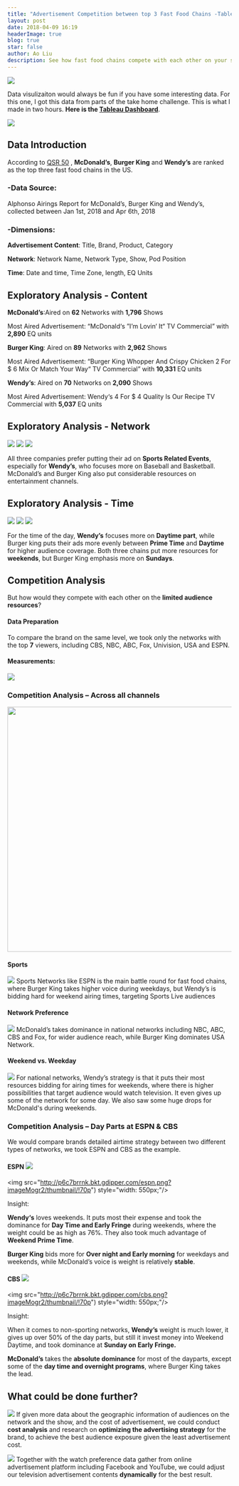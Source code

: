 ```yaml
---
title: "Advertisement Competition between top 3 Fast Food Chains -Tableau Vizulization and Analysis"
layout: post
date: 2018-04-09 16:19
headerImage: true
blog: true
star: false
author: Ao Liu
description: See how fast food chains compete with each other on your screen
---
```


![](http://p6c7brrnk.bkt.gdipper.com/ham.png?imageMogr2/thumbnail/!70p)
 
Data visulizaiton would always be fun if you have some interesting data. For this one, I got this data from parts of the take home challenge. This is what I made in two hours. **Here is the [Tableau Dashboard](https://public.tableau.com/views/Fast_foodTVAd/Dashboard1?:embed=y&:display_count=yes&publish=yes)**.

![](https://github.com/aoliu95/aoliu95.github.io/raw/master/assets/images/tableauburger.gif)

## Data Introduction
According to [QSR 50](https://www.qsrmagazine.com/QSR-50) , **McDonald’s**, **Burger King** and **Wendy’s** are ranked as the top three fast food chains in the US.

### -Data Source:
Alphonso Airings Report for McDonald’s, Burger King and Wendy’s, collected between Jan 1st, 2018 and Apr 6th, 2018

### -Dimensions:

**Advertisement Content**: Title, Brand, Product, Category

**Network**: Network Name, Network Type, Show, Pod Position

**Time**: Date and time, Time Zone, length, EQ Units

## Exploratory Analysis - Content
**McDonald’s**:Aired on **62** Networks with **1,796** Shows

Most Aired Advertisement:
“McDonald‘s ”I’m Lovin‘ It“ TV Commercial” with **2,890** EQ units


**Burger King**: Aired on **89** Networks with **2,962** Shows

Most Aired Advertisement:
“Burger King Whopper And Crispy Chicken 2 For \$ 6 Mix Or Match Your Way“ TV Commercial” with **10,331** EQ units


**Wendy’s**: Aired on **70** Networks on **2,090** Shows

Most Aired Advertisement: 
Wendy‘s 4 For \$ 4 Quality Is Our Recipe TV Commercial with **5,037** EQ units

## Exploratory Analysis - Network

![](http://p6c7brrnk.bkt.gdipper.com/mc_net.png?imageMogr2/thumbnail/!70p)
![](http://p6c7brrnk.bkt.gdipper.com/bgnet.png?imageMogr2/thumbnail/!70p)
![](http://p6c7brrnk.bkt.gdipper.com/windynet.png?imageMogr2/thumbnail/!70p)

All three companies prefer putting their ad on **Sports Related Events**, especially for **Wendy’s**, who focuses more on Baseball and Basketball. 
McDonald’s and Burger King also put considerable resources on entertainment channels.

## Exploratory Analysis - Time
![](http://p6c7brrnk.bkt.gdipper.com/mctime.png?imageMogr2/thumbnail/!70p)
![](http://p6c7brrnk.bkt.gdipper.com/bgtime.png?imageMogr2/thumbnail/!70p)
![](http://p6c7brrnk.bkt.gdipper.com/wendytime.png?imageMogr2/thumbnail/!70p)

For the time of the day, **Wendy’s** focuses more on **Daytime part**, while Burger king puts their ads more evenly between **Prime Time** and **Daytime** for higher audience coverage.  Both three chains put more resources for **weekends**, but Burger King emphasis more on **Sundays**. 


## Competition Analysis
But how would they compete with each other on the **limited audience resources**?

#### Data Preparation
To compare the brand on the same level, we took only the networks with the top **7** viewers, including CBS, NBC, ABC, Fox, Univision, USA and ESPN.
#### Measurements:  

![](http://p6c7brrnk.bkt.gdipper.com/1525459603.png?imageMogr2/thumbnail/!70p)

### Competition Analysis – Across all channels

<center><img src="http://p6c7brrnk.bkt.gdipper.com/acrossch.png?imageMogr2/thumbnail/!70p" style="width: 550px;"/> </center>

#### Sports
![](http://p6c7brrnk.bkt.gdipper.com/1525459674.png?imageMogr2/thumbnail/!70p)
Sports Networks like ESPN is the main battle round for fast food chains, where Burger King takes higher voice during weekdays, but Wendy’s is bidding hard for weekend airing times, targeting Sports Live audiences

#### Network Preference
![](http://p6c7brrnk.bkt.gdipper.com/1525459701.png?imageMogr2/thumbnail/!70p)
McDonald’s takes dominance in national networks including NBC, ABC, CBS and Fox, for wider audience reach, while Burger King dominates USA Network. 

#### Weekend vs. Weekday
![](http://p6c7brrnk.bkt.gdipper.com/1525459717.png?imageMogr2/thumbnail/!70p)
For national networks, Wendy’s strategy is that it puts their most resources bidding for airing times for weekends, where there is higher possibilities that target audience would watch television. It even gives up some of the network for some day. 
We also saw some huge drops for McDonald's during weekends.

### Competition Analysis – Day Parts at ESPN & CBS

We would compare brands detailed airtime strategy between two different types of networks, we took ESPN and CBS as the example. 

#### ESPN ![](http://p6c7brrnk.bkt.gdipper.com/1525459770.png?imageMogr2/thumbnail/!70p)


<img src="http://p6c7brrnk.bkt.gdipper.com/espn.png?imageMogr2/thumbnail/!70p") style="width: 550px;"/>


Insight:

**Wendy‘s** loves weekends. It puts most their expense and took the dominance for **Day Time and Early Fringe** during weekends, where the weight could be as high as 76%. They also took much advantage of **Weekend Prime Time**.

**Burger King** bids more for **Over night and Early morning** for weekdays and weekends, while McDonald’s voice is weight is relatively **stable**.

#### CBS ![](http://p6c7brrnk.bkt.gdipper.com/1525459851.png?imageMogr2/thumbnail/!70p)


<img src="http://p6c7brrnk.bkt.gdipper.com/cbs.png?imageMogr2/thumbnail/!70p") style="width: 550px;"/>


Insight:

When it comes to non-sporting networks, **Wendy’s** weight is much lower, it gives up over 50% of the day parts, but still it invest money into Weekend Daytime, and took dominance at **Sunday on Early Fringe.**

**McDonald’s** takes the **absolute dominance** for most of the dayparts, except some of the **day time and overnight programs**, where Burger King takes the lead. 

## What could be done further?

![](http://p6c7brrnk.bkt.gdipper.com/1525459916.png?imageMogr2/thumbnail/!70p)
If given more data about the geographic information of audiences on the network and the show, and the cost of advertisement, we could conduct **cost analysis** and research on **optimizing the advertising strategy** for the brand, to achieve the best audience exposure given the least advertisement cost.

![](http://p6c7brrnk.bkt.gdipper.com/1525459928.png?imageMogr2/thumbnail/!70p)
Together with the watch preference data gather from online advertisement platform including Facebook and YouTube, we could adjust our television advertisement contents **dynamically** for the best result. 
